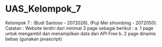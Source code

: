 # UAS_Kelompok_7
Kelompok 7 : (Budi Santoso - 2072026), (Puji Mei sihombing - 2072050). Catatan : Website terdiri dari minimal 3 page sebagai berikut : a. 1 page untuk mengambil dan menampilkan data dari API Free b. 2 page dinamis bebas (gunakan javascript)
